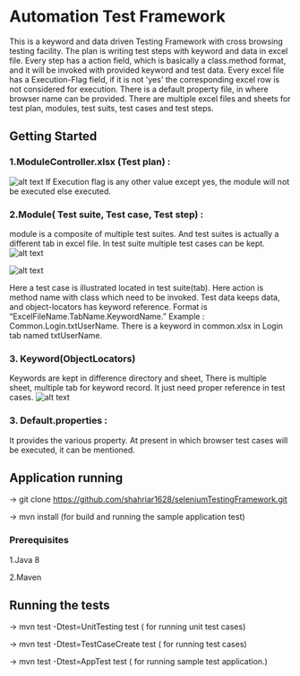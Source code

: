 # Automation Test Framework
 
This is a keyword and data driven Testing Framework with cross browsing testing facility. The plan is writing  test steps with keyword and data in excel file. Every step has a action field, which is basically a class.method format, and it will be invoked with provided keyword and test data. Every excel file has a Execution-Flag field, if it is not 'yes' the corresponding  excel row is not considered for execution. There is a default property file, in where browser name can be provided. There are multiple excel files and sheets for test plan, modules, test suits, test cases and test steps.  
 
## Getting Started

### 1.ModuleController.xlsx (Test plan) :

![alt text](https://github.com/shahriar1628/seleniumTestingFramework/blob/master/readmdImage/tplan.PNG)
If Execution flag is any other value except yes, the module  will not be executed else executed. 


### 2.Module( Test suite, Test case, Test step) : 
module is a composite of multiple test suites. And test suites is actually a different tab in excel file. In test suite multiple test cases can be kept. 
![alt text](https://github.com/shahriar1628/seleniumTestingFramework/blob/master/readmdImage/tsuite.PNG)


![alt text](https://github.com/shahriar1628/seleniumTestingFramework/blob/master/readmdImage/tcase.PNG)

Here a test case is illustrated  located in  test suite(tab). Here  action is method name with class which need to be invoked. Test data keeps  data, and object-locators has  keyword reference. Format is “ExcelFileName.TabName.KeywordName.” 
Example : 
Common.Login.txtUserName. 
There is a keyword in common.xlsx in Login tab named txtUserName.  

###  3. Keyword(ObjectLocators) 
Keywords are kept in difference directory and sheet, There is multiple sheet, multiple tab for keyword record.  It just need proper reference in test cases. 
![alt text](https://github.com/shahriar1628/seleniumTestingFramework/blob/master/readmdImage/tObj.PNG)

###  3. Default.properties : 
It provides the various property.  At present in which browser  test cases will be executed, it can be mentioned.    


## Application running 
-> git clone https://github.com/shahriar1628/seleniumTestingFramework.git 

-> mvn install (for build and  running the sample application test)  

### Prerequisites
1.Java 8 

2.Maven 

## Running the tests 
-> mvn test -Dtest=UnitTesting test  ( for running unit test cases) 

-> mvn test -Dtest=TestCaseCreate test  ( for running test cases) 

-> mvn test -Dtest=AppTest  test  ( for running  sample test application.) 




 

